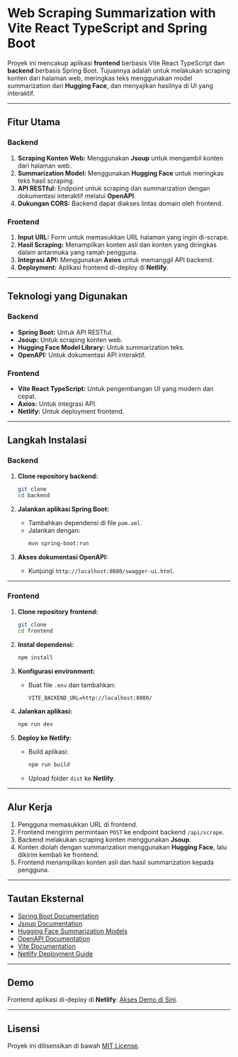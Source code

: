 

# **Web Scraping Summarization with Vite React TypeScript and Spring Boot**  

Proyek ini mencakup aplikasi **frontend** berbasis Vite React TypeScript dan **backend** berbasis Spring Boot. Tujuannya adalah untuk melakukan scraping konten dari halaman web, meringkas teks menggunakan model summarization dari **Hugging Face**, dan menyajikan hasilnya di UI yang interaktif.  

---  

## Fitur Utama  

### Backend  
1. **Scraping Konten Web:** Menggunakan **Jsoup** untuk mengambil konten dari halaman web.  
2. **Summarization Model:** Menggunakan **Hugging Face** untuk meringkas teks hasil scraping.  
3. **API RESTful:** Endpoint untuk scraping dan summarization dengan dokumentasi interaktif melalui **OpenAPI**.  
4. **Dukungan CORS:** Backend dapat diakses lintas domain oleh frontend.  

### Frontend  
1. **Input URL:** Form untuk memasukkan URL halaman yang ingin di-scrape.  
2. **Hasil Scraping:** Menampilkan konten asli dan konten yang diringkas dalam antarmuka yang ramah pengguna.  
3. **Integrasi API:** Menggunakan **Axios** untuk memanggil API backend.  
4. **Deployment:** Aplikasi frontend di-deploy di **Netlify**.  

---  

## Teknologi yang Digunakan  

### Backend  
- **Spring Boot:** Untuk API RESTful.  
- **Jsoup:** Untuk scraping konten web.  
- **Hugging Face Model Library:** Untuk summarization teks.  
- **OpenAPI:** Untuk dokumentasi API interaktif.  

### Frontend  
- **Vite React TypeScript:** Untuk pengembangan UI yang modern dan cepat.  
- **Axios:** Untuk integrasi API.  
- **Netlify:** Untuk deployment frontend.  

---  

## Langkah Instalasi  

### Backend  

1. **Clone repository backend:**  
   ```bash  
   git clone
   cd backend
   ```  

2. **Jalankan aplikasi Spring Boot:**  
   - Tambahkan dependensi di file `pom.xml`.  
   - Jalankan dengan:  
     ```bash  
     mvn spring-boot:run  
     ```  

3. **Akses dokumentasi OpenAPI:**  
   - Kunjungi `http://localhost:8080/swagger-ui.html`.  

---

### Frontend  

1. **Clone repository frontend:**  
   ```bash  
   git clone   
   cd frontend
   ```  

2. **Instal dependensi:**  
   ```bash  
   npm install  
   ```  

3. **Konfigurasi environment:**  
   - Buat file `.env` dan tambahkan:  
     ```env  
     VITE_BACKEND_URL=http://localhost:8080/
     ```  

4. **Jalankan aplikasi:**  
   ```bash  
   npm run dev  
   ```  

5. **Deploy ke Netlify:**  
   - Build aplikasi:  
     ```bash  
     npm run build  
     ```  
   - Upload folder `dist` ke **Netlify**.  

---

## Alur Kerja  

1. Pengguna memasukkan URL di frontend.  
2. Frontend mengirim permintaan `POST` ke endpoint backend `/api/scrape`.  
3. Backend melakukan scraping konten menggunakan **Jsoup**.  
4. Konten diolah dengan summarization menggunakan **Hugging Face**, lalu dikirim kembali ke frontend.  
5. Frontend menampilkan konten asli dan hasil summarization kepada pengguna.  

---

## Tautan Eksternal  

- [Spring Boot Documentation](https://spring.io/projects/spring-boot)  
- [Jsoup Documentation](https://jsoup.org/)  
- [Hugging Face Summarization Models](https://huggingface.co/models?pipeline_tag=summarization)  
- [OpenAPI Documentation](https://swagger.io/specification/)  
- [Vite Documentation](https://vitejs.dev/)  
- [Netlify Deployment Guide](https://docs.netlify.com/site-deploys/overview/)  

---

## Demo  

Frontend aplikasi di-deploy di **Netlify**: [Akses Demo di Sini](https://glittering-pegasus-500536.netlify.app/).  

---  

## Lisensi  

Proyek ini dilisensikan di bawah [MIT License](https://opensource.org/licenses/MIT).
